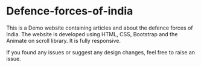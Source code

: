 # Defence-forces-of-india

This is a Demo website containing articles and about the defence forces of India. 
The website is developed using HTML, CSS, Bootstrap and the Animate on scroll library. It is fully responsive.

If you found any issues or suggest any design changes, feel free to raise an issue. 
